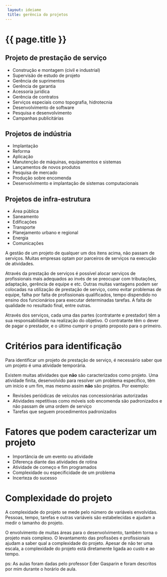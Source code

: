 ```yaml
---
 layout: ideiame
 title: gerência do projetos
---
```


# {{ page.title }}

## Projeto de prestação de serviço

* Construção e montagem (civil e industrial)
* Supervisão de estudo de projeto 
* Gerência de suprimentos
* Gerência de garantia
* Acessoria jurídica
* Gerência de contratos
* Serviços especiais como topografia, hidrotecnia
* Desenvolvimento de software
* Pesquisa e desenvolvimento
* Campanhas publicitárias

## Projetos de indústria

* Implantação
* Reforma
* Aplicação
* Manutenção de máquinas, equipamentos e sistemas
* Lançamentos de novos produtos
* Pesquisa de mercado
* Produção sobre encomenda
* Desenvolvimento e implantação de sistemas computacionais

## Projetos de infra-estrutura

* Área pública
* Saneamento
* Edificações
* Transporte
* Planejamento urbano e regional
* Energia
* Comunicações


A gestão de um projeto de qualquer um dos itens acima, não passam de serviços. Muitas empresas optam por parceiros de serviços na execução de atividades. 

Através da prestação de serviços é possível alocar serviços de profissionais mais adequados ao invés de se preocupar com tributações, adaptação, gerência de equipe e etc. Outras muitas vantagens podem ser colocadas na utilização de prestação de serviço, como evitar problemas de equipe, falha por falta de profissionais qualificados, tempo dispendido no ensino dos funcionários para executar determinadas tarefas. A falta de qualidade no resultado final, entre outras.

Através dos serviços, cada uma das partes (contratante e prestador) têm a sua responsabilidade na realização do objetivo. O contratante têm o dever de pagar o prestador, e o último cumprir o projeto proposto para o primeiro.

# Critérios para identificação
 
Para identificar um projeto de prestação de serviço, é necessário saber que um projeto é uma atividade temporária. 

Existem muitas atividades que **não** são caracterizados como projeto. Uma atividade finita, desenvolvido para resolver um problema específico, têm um início e um fim, mas mesmo assim **não** são projetos. Por exemplo:

* Revisões periódicas de veículos nas concessionárias autorizadas
* Atividades repetitivas como móveis sob encomenda são padronizados e não passam de uma ordem de serviço
* Tarefas que seguem procedimentos padronizados

# Fatores que podem caracterizar um projeto

* Importância de um evento ou atividade
* Diferença diante das atividades de rotina
* Atividade de começo e fim programados
* Complexidade ou especificidade de um problema
* Incerteza do sucesso

# Complexidade do projeto

A complexidade do projeto se mede pelo número de variáveis envolvidas. Pessoas, tempo, tarefas e outras variáveis são estabelecidas e ajudam a medir o tamanho do projeto.

O envolvimento de muitas áreas para o desenvolvimento, também torna o projeto mais complexo. O levantamento das profissões e profissionais ajudam a saber qual a complexidade do projeto. Apesar de não ter uma escala, a complexidade do projeto está diretamente ligada ao custo e ao tempo.

ps: As aulas foram dadas pelo professor Eder Gasparin e foram descritos por mim durante o horário de aula.
